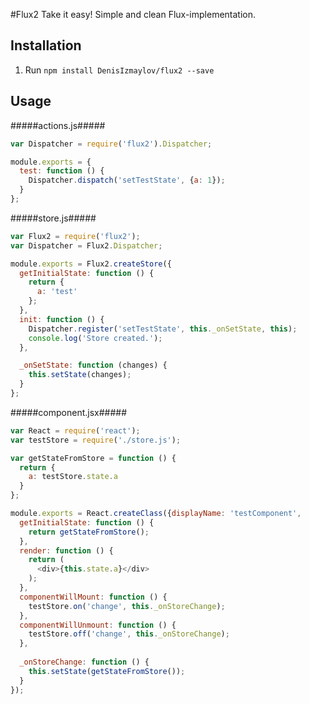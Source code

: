 #Flux2
Take it easy! Simple and clean Flux-implementation.

Installation
------------
1. Run ```npm install DenisIzmaylov/flux2 --save```

Usage
-----

#####actions.js#####
```javascript
var Dispatcher = require('flux2').Dispatcher;

module.exports = {
  test: function () {
    Dispatcher.dispatch('setTestState', {a: 1});
  }
};
```

#####store.js#####
```javascript
var Flux2 = require('flux2');
var Dispatcher = Flux2.Dispatcher;

module.exports = Flux2.createStore({
  getInitialState: function () {
    return {
      a: 'test'
    };
  },
  init: function () {
    Dispatcher.register('setTestState', this._onSetState, this);
    console.log('Store created.');
  },

  _onSetState: function (changes) {
    this.setState(changes);
  }
};
```

#####component.jsx#####
```javascript
var React = require('react');
var testStore = require('./store.js');

var getStateFromStore = function () {
  return {
    a: testStore.state.a
  }
};  

module.exports = React.createClass({displayName: 'testComponent',
  getInitialState: function () {
    return getStateFromStore();
  },
  render: function () {
    return (
      <div>{this.state.a}</div>
    );
  },
  componentWillMount: function () {
    testStore.on('change', this._onStoreChange);
  },
  componentWillUnmount: function () {
    testStore.off('change', this._onStoreChange);
  },
  
  _onStoreChange: function () {
    this.setState(getStateFromStore());
  }
});
```

